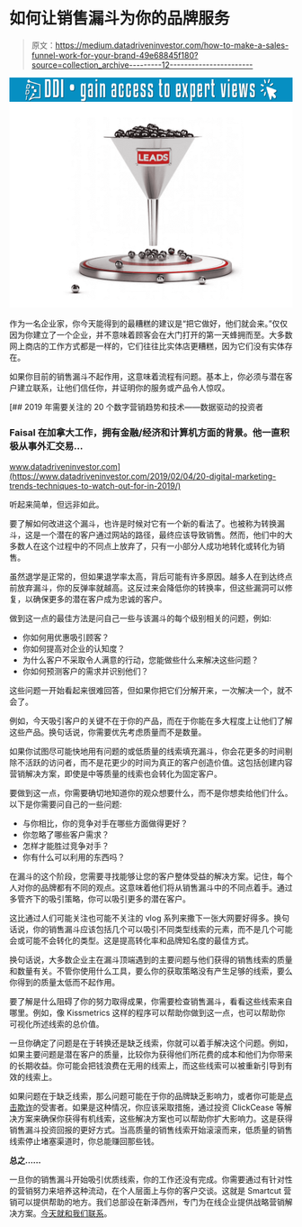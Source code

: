 # 如何让销售漏斗为你的品牌服务

> 原文：<https://medium.datadriveninvestor.com/how-to-make-a-sales-funnel-work-for-your-brand-49e68845f180?source=collection_archive---------12----------------------->

[![](img/a1bf51258e569016fc806cfaac216543.png)](http://www.track.datadriveninvestor.com/1B9E)![](img/4722a33ab7194c43562f082c5b385c5b.png)

作为一名企业家，你今天能得到的最糟糕的建议是“把它做好，他们就会来。”仅仅因为你建立了一个企业，并不意味着顾客会在大门打开的第一天蜂拥而至。大多数网上商店的工作方式都是一样的，它们往往比实体店更糟糕，因为它们没有实体存在。

如果你目前的销售漏斗不起作用，这意味着流程有问题。基本上，你必须与潜在客户建立联系，让他们信任你，并证明你的服务或产品令人惊叹。

[](https://www.datadriveninvestor.com/2019/02/04/20-digital-marketing-trends-techniques-to-watch-out-for-in-2019/) [## 2019 年需要关注的 20 个数字营销趋势和技术——数据驱动的投资者

### Faisal 在加拿大工作，拥有金融/经济和计算机方面的背景。他一直积极从事外汇交易…

www.datadriveninvestor.com](https://www.datadriveninvestor.com/2019/02/04/20-digital-marketing-trends-techniques-to-watch-out-for-in-2019/) 

听起来简单，但远非如此。

要了解如何改进这个漏斗，也许是时候对它有一个新的看法了。也被称为转换漏斗，这是一个潜在的客户通过网站的路径，最终应该导致销售。然而，他们中的大多数人在这个过程中的不同点上放弃了，只有一小部分人成功地转化或转化为销售。

虽然退学是正常的，但如果退学率太高，背后可能有许多原因。越多人在到达终点前放弃漏斗，你的反弹率就越高。这反过来会降低你的转换率，但这些漏洞可以修复，以确保更多的潜在客户成为忠诚的客户。

做到这一点的最佳方法是问自己一些与该漏斗的每个级别相关的问题，例如:

*   你如何用优惠吸引顾客？
*   你如何提高对企业的认知度？
*   为什么客户不采取令人满意的行动，您能做些什么来解决这些问题？
*   你如何预测客户的需求并识别他们？

这些问题一开始看起来很难回答，但如果你把它们分解开来，一次解决一个，就不会了。

例如，今天吸引客户的关键不在于你的产品，而在于你能在多大程度上让他们了解这些产品。换句话说，你需要优先考虑质量而不是数量。

如果你试图尽可能快地用有问题的或低质量的线索填充漏斗，你会花更多的时间剔除不活跃的访问者，而不是花更少的时间为真正的客户创造价值。这包括创建内容营销解决方案，即使是中等质量的线索也会转化为固定客户。

要做到这一点，你需要确切地知道你的观众想要什么，而不是你想卖给他们什么。以下是你需要问自己的一些问题:

*   与你相比，你的竞争对手在哪些方面做得更好？
*   你忽略了哪些客户需求？
*   怎样才能胜过竞争对手？
*   你有什么可以利用的东西吗？

在漏斗的这个阶段，您需要寻找能够让您的客户整体受益的解决方案。记住，每个人对你的品牌都有不同的观点。这意味着他们将从销售漏斗中的不同点着手。通过多管齐下的吸引策略，你可以吸引更多的潜在客户。

这比通过人们可能关注也可能不关注的 vlog 系列来撒下一张大网要好得多。换句话说，你的销售漏斗应该包括几个可以吸引不同类型线索的元素，而不是几个可能会或可能不会转化的类型。这是提高转化率和品牌知名度的最佳方式。

换句话说，大多数企业主在漏斗顶端遇到的主要问题与他们获得的销售线索的质量和数量有关。不管你使用什么工具，要么你的获取策略没有产生足够的线索，要么你得到的质量太低而不起作用。

要了解是什么阻碍了你的努力取得成果，你需要检查销售漏斗，看看这些线索来自哪里。例如，像 Kissmetrics 这样的程序可以帮助你做到这一点，也可以帮助你可视化所述线索的总价值。

一旦你确定了问题是在于转换还是缺乏线索，你就可以着手解决这个问题。例如，如果主要问题是潜在客户的质量，比较你为获得他们所花费的成本和他们为你带来的长期收益。你可能会把钱浪费在无用的线索上，而这些线索可以被重新引导到有效的线索上。

如果问题在于缺乏线索，那么问题可能在于你的品牌缺乏影响力，或者你可能是[点击欺诈](https://www.webopedia.com/TERM/C/click_fraud.html)的受害者。如果是这种情况，你应该采取措施，通过投资 ClickCease 等解决方案来确保你获得有机线索，这些解决方案也可以帮助你扩大影响力。这是获得销售漏斗投资回报的更好方式。当高质量的销售线索开始滚滚而来，低质量的销售线索停止堵塞渠道时，你总能赚回那些钱。

**总之……**

一旦你的销售漏斗开始吸引优质线索，你的工作还没有完成。你需要通过有针对性的营销努力来培养这种流动，在个人层面上与你的客户交谈。这就是 Smartcut 营销可以提供帮助的地方。我们总部设在新泽西州，专门为在线企业提供战略营销解决方案。[今天就和我们联系](https://www.smartcutmarketing.com/contact)。